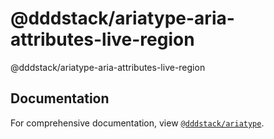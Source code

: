# @dddstack/ariatype-aria-attributes-live-region

@dddstack/ariatype-aria-attributes-live-region

## Documentation

For comprehensive documentation, view [`@dddstack/ariatype`](https://github.com/dddstack/ariatype).
